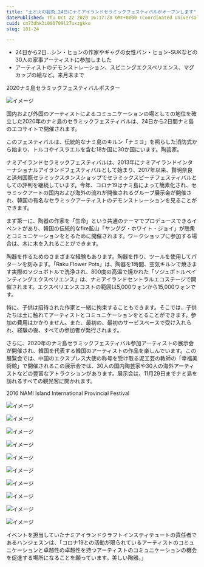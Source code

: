 ```yaml
---
title: "土と火の芸術…24日にナミアイランドセラミックフェスティバルがオープンします"
datePublished: Thu Oct 22 2020 16:17:28 GMT+0000 (Coordinated Universal Time)
cuid: cm73dhk3i000709l27uxzgkko
slug: 181-24

---
```



- 24日から2日…シン・ヒョンの作家やギャグの女性パン・ヒョン-SUKなどの30人の家事アーティストに参加しました
- アーティストのデモンストレーション、スピニングエクスペリエンス、マグカップの絵など。来月末まで

2020ナミ島セラミックフェスティバルポスター

![イメージ](https://cdn.hashnode.com/res/hashnode/image/upload/v1739453106128/bb866830-ab44-41fc-aa29-34afb5ce33a8.jpeg)

国内および外国のアーティストによるコミュニケーションの場としての地位を確立した2020年のナミ島のセラミックフェスティバルは、24日から2日間ナミ島のエコサイトで開催されます。

このフェスティバルは、伝統的なナミ島のキルン「ナミヨ」を照らした消防式から始まり、トルコやイスラエルを含む18か国に30か国にいます。陶芸家。

ナミアイランドセラミックフェスティバルは、2013年にナミアイランドインターナショナルアイランドフェスティバルとして始まり、2017年以来、賢明奈良と済州国際セラミックスタンスショップでセラミックスピーチフェスティバルとしての評判を継続しています。今年、コロナ19はナミ島によって簡素化され、セラミックアートの国内および海外の流れが開催されるグループ展示会が開催され、韓国の有名なセラミックアーティストのデモンストレーションを見ることができます。

まず第一に、陶器の作家を「生命」という共通のテーマでプロデュースできるイベントがあり、韓国の伝統的なfire鉱山「ヤンググ・ホワイト・ジョイ」が聴衆とコミュニケーションをとるために開催されます。ワークショップに参加する場合は、木に木を入れることができます。

陶器を作るためのさまざまな経験もあります。陶器を作り、ツールを使用してパターンを刻みます。「Raku Flower Pots」は、陶器を1時間、空気キルンで焼きます実際のソジュボトルで洗浄され、800度の高温で焼かれた「ソジュボトルペインティングエクスペリエンス」は、ナミアイランドセントラルエコステージで開催されます。エクスペリエンスコストの範囲は5,000ウォンから15,000ウォンです。

特に、子供は招待された作家と一緒に拘束することもできます。そこでは、子供たちは土に触れてアーティストとコミュニケーションをとることができます。参加の費用はかかりません。また、最初の、最初のサービスベースで受け入れられ、経験の後、すべての参加者が発行されます。

さらに、2020年のナミ島セラミックフェスティバル参加アーティストの展示会が開催され、韓国を代表する韓国のアーティストの作品を楽しんでいます。この展覧会では、中国のエクスプレス大使の称号を受け取る泥工芸の教師の「幸福美術館」で開催されるこの展示会では、30人の国内陶芸家や30人の海外アーティストなどの豊富なアトラクションがあります。展示会は、11月29日までナミ島を訪れるすべての観光客に開かれます。

2016 NAMI Island International Provincial Festival

![イメージ](https://cdn.hashnode.com/res/hashnode/image/upload/v1739453109974/ef546a45-3787-4e16-a592-180806a89d77.jpeg)

![イメージ](https://cdn.hashnode.com/res/hashnode/image/upload/v1739453112599/8324a95c-48e4-45c7-994f-c4d9938ba7d6.jpeg)

![イメージ](https://cdn.hashnode.com/res/hashnode/image/upload/v1739453115220/cd425514-d3e1-414c-bbf1-ce28d0c50398.jpeg)

![イメージ](https://cdn.hashnode.com/res/hashnode/image/upload/v1739453117823/b6317b34-5a71-4c3b-8623-a84efd6f01cb.jpeg)

![イメージ](https://cdn.hashnode.com/res/hashnode/image/upload/v1739453121101/443a22ac-e09a-42c8-b0c5-260de2ac5c5c.jpeg)

![イメージ](https://cdn.hashnode.com/res/hashnode/image/upload/v1739453123852/00eda27f-07c6-44c3-861a-92cb905dfb2e.jpeg)

![イメージ](https://cdn.hashnode.com/res/hashnode/image/upload/v1739453126490/5a52b11a-f90c-4523-af62-2a1efbae8cb1.jpeg)

![イメージ](https://cdn.hashnode.com/res/hashnode/image/upload/v1739453129896/089ea3a9-71b9-46fa-bab1-63498c50b765.jpeg)

![イメージ](https://cdn.hashnode.com/res/hashnode/image/upload/v1739453132744/299626ec-63e8-40cd-8204-70f2d4a4cdc4.jpeg)

![イメージ](https://cdn.hashnode.com/res/hashnode/image/upload/v1739453135814/23e6c85d-3564-4574-9c20-e82993038571.jpeg)

イベントを担当していたナミアイランドクラフトインスティテュートの責任者であるハンジェスンは、「コロナ19との活動が限られているアーティストのコミュニケーションと卓越性の卓越性を持つアーティストのコミュニケーションの機会を促進する場所になることを願っています。美しい陶器。」